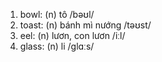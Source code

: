 1. bowl: (n) tô /bəʊl/
2. toast: (n) bánh mì nướng /təʊst/
3. eel: (n) lươn, con lươn /iːl/
4. glass: (n) li /glɑːs/